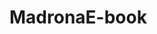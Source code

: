 # MadronaE-book
<!DOCTYPE html>
<html>
<head>
    <title>Login</title>
    <style>
        /* Add your existing CSS styles here */

        /* Loading animation styles */
        .overlay {
            position: fixed;
            top: 0;
            left: 0;
            width: 100%;
            height: 100%;
            background-color: rgba(0, 0, 0, 0.5);
            display: flex;
            align-items: center;
            justify-content: center;
            z-index: 9999;
            visibility: hidden;
        }

        .overlay.show {
            visibility: visible;
        }

        .loader {
            border: 16px solid #f3f3f3;
            border-top: 16px solid #3498db;
            border-radius: 50%;
            width: 120px;
            height: 120px;
            animation: spin 20s linear infinite;
        }

        @keyframes spin {
            0% { transform: rotate(0deg); }
            100% { transform: rotate(360deg); }
        }
    </style>
</head>
<body>
    <link rel="stylesheet" href="css/login.css">
    <img src="img/bg-bu.png">
    <form action="maindash.php" method="post" onsubmit="showLoader()">
        <div class="login">
            <div class="a">LOGIN</div>
            <div class="b">Username</div>
            <?php if (isset($_GET['error'])) { ?>
                <div class="error"><?php echo $_GET['error']; ?></div>
            <?php } ?>
            <div class="input"><input type="text" name="uname" placeholder="Username" required></div>
            <div class="c">Password</div>   
            <div class="input2"><input type="password" name="password" placeholder="Password" required></div>
            <div class="btn"><button type="submit">Login</button></div>
        </div>
    </form>

    <!-- Loading animation overlay -->
    <div id="overlay" class="overlay">
        <div class="loader"></div>
    </div>

    <script>
        function showLoader() {
            document.getElementById('overlay').classList.add('show');
        }
    </script>
</body>
</html>
